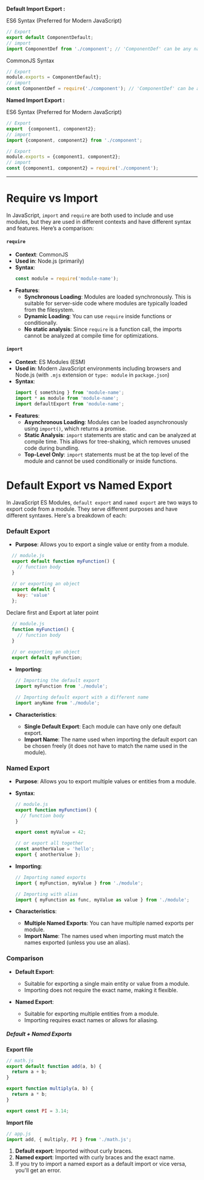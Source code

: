 **Default Import Export :**

ES6 Syntax (Preferred for Modern JavaScript)
```js
// Export
export default ComponentDefault;
// import
import ComponentDef from './component'; // 'ComponentDef' can be any name.
```

CommonJS Syntax
```js
// Export
module.exports = ComponentDefault};
// import
const ComponentDef = require('./component'); // 'ComponentDef' can be any name.
```

**Named Import Export :**

ES6 Syntax (Preferred for Modern JavaScript)
```js
// Export
export  {component1, component2};
// import
import {component, component2} from './component';
```

```js
// Export
module.exports = {component1, component2};
// import
const {component1, component2} = require('./component');
```

---
# Require vs Import

In JavaScript, `import` and `require` are both used to include and use modules, but they are used in different contexts and have different syntax and features. Here’s a comparison:

#### `require`

- **Context**: CommonJS
- **Used in**: Node.js (primarily)
- **Syntax**:
  ```javascript
  const module = require('module-name');
  ```
- **Features**:
  - **Synchronous Loading**: Modules are loaded synchronously. This is suitable for server-side code where modules are typically loaded from the filesystem.
  - **Dynamic Loading**: You can use `require` inside functions or conditionally.
  - **No static analysis**: Since `require` is a function call, the imports cannot be analyzed at compile time for optimizations.

#### `import`

- **Context**: ES Modules (ESM)
- **Used in**: Modern JavaScript environments including browsers and Node.js (with `.mjs` extension or `type: module` in `package.json`)
- **Syntax**:
  ```javascript
  import { something } from 'module-name';
  import * as module from 'module-name';
  import defaultExport from 'module-name';
  ```
- **Features**:
  - **Asynchronous Loading**: Modules can be loaded asynchronously using `import()`, which returns a promise.
  - **Static Analysis**: `import` statements are static and can be analyzed at compile time. This allows for tree-shaking, which removes unused code during bundling.
  - **Top-Level Only**: `import` statements must be at the top level of the module and cannot be used conditionally or inside functions.

# Default Export vs Named Export

In JavaScript ES Modules, `default export` and `named export` are two ways to export code from a module. They serve different purposes and have different syntaxes. Here's a breakdown of each:

### Default Export

- **Purpose**: Allows you to export a single value or entity from a module.
```javascript
  // module.js
  export default function myFunction() {
    // function body
  }
  
  // or exporting an object
  export default {
    key: 'value'
  };
  ```

Declare first and Export at later point
```javascript
  // module.js
  function myFunction() {
    // function body
  }
  
  // or exporting an object
  export default myFunction;
  ```

- **Importing**:
  ```javascript
  // Importing the default export
  import myFunction from './module';
  ```

  ```javascript
  // Importing default export with a different name
  import anyName from './module';
  ```

- **Characteristics**:
  - **Single Default Export**: Each module can have only one default export.
  - **Import Name**: The name used when importing the default export can be chosen freely (it does not have to match the name used in the module).

### Named Export

- **Purpose**: Allows you to export multiple values or entities from a module.
- **Syntax**:
  ```javascript
  // module.js
  export function myFunction() {
    // function body
  }

  export const myValue = 42;
  
  // or export all together
  const anotherValue = 'hello';
  export { anotherValue };
  ```

- **Importing**:
  ```javascript
  // Importing named exports
  import { myFunction, myValue } from './module';
  ```

  ```javascript
  // Importing with alias
  import { myFunction as func, myValue as value } from './module';
  ```

- **Characteristics**:
  - **Multiple Named Exports**: You can have multiple named exports per module.
  - **Import Name**: The names used when importing must match the names exported (unless you use an alias).

### Comparison

- **Default Export**:
  - Suitable for exporting a single main entity or value from a module.
  - Importing does not require the exact name, making it flexible.

- **Named Export**:
  - Suitable for exporting multiple entities from a module.
  - Importing requires exact names or allows for aliasing.


##### Default + Named Exports

**Export file**
```javascript
// math.js
export default function add(a, b) {
  return a + b;
}

export function multiply(a, b) {
  return a * b;
}

export const PI = 3.14;
```

**Import file**
```javascript
// app.js
import add, { multiply, PI } from './math.js';
```

1. **Default export**: Imported without curly braces.
2. **Named export**: Imported with curly braces and the exact name.
3. If you try to import a named export as a default import or vice versa, you'll get an error.